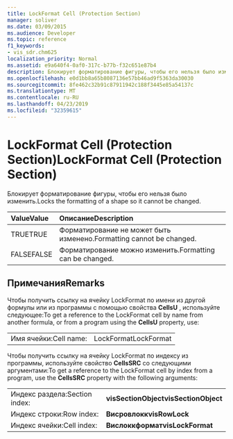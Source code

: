 ```yaml
---
title: LockFormat Cell (Protection Section)
manager: soliver
ms.date: 03/09/2015
ms.audience: Developer
ms.topic: reference
f1_keywords:
- vis_sdr.chm625
localization_priority: Normal
ms.assetid: e9a640f4-0af0-317c-b77b-f32c651e87b4
description: Блокирует форматирование фигуры, чтобы его нельзя было изменить.
ms.openlocfilehash: e0d1bb8a65b8087136e57bb46ad9f5363da30030
ms.sourcegitcommit: 8fe462c32b91c87911942c188f3445e85a54137c
ms.translationtype: MT
ms.contentlocale: ru-RU
ms.lasthandoff: 04/23/2019
ms.locfileid: "32359615"
---
```

# <a name="lockformat-cell-protection-section"></a><span data-ttu-id="b3404-103">LockFormat Cell (Protection Section)</span><span class="sxs-lookup"><span data-stu-id="b3404-103">LockFormat Cell (Protection Section)</span></span>

<span data-ttu-id="b3404-104">Блокирует форматирование фигуры, чтобы его нельзя было изменить.</span><span class="sxs-lookup"><span data-stu-id="b3404-104">Locks the formatting of a shape so it cannot be changed.</span></span>
  
|<span data-ttu-id="b3404-105">**Value**</span><span class="sxs-lookup"><span data-stu-id="b3404-105">**Value**</span></span>|<span data-ttu-id="b3404-106">**Описание**</span><span class="sxs-lookup"><span data-stu-id="b3404-106">**Description**</span></span>|
|:-----|:-----|
| <span data-ttu-id="b3404-107">TRUE</span><span class="sxs-lookup"><span data-stu-id="b3404-107">TRUE</span></span>  <br/> | <span data-ttu-id="b3404-108">Форматирование не может быть изменено.</span><span class="sxs-lookup"><span data-stu-id="b3404-108">Formatting cannot be changed.</span></span>  <br/> |
| <span data-ttu-id="b3404-109">FALSE</span><span class="sxs-lookup"><span data-stu-id="b3404-109">FALSE</span></span>  <br/> | <span data-ttu-id="b3404-110">Форматирование можно изменить.</span><span class="sxs-lookup"><span data-stu-id="b3404-110">Formatting can be changed.</span></span>  <br/> |
   
## <a name="remarks"></a><span data-ttu-id="b3404-111">Примечания</span><span class="sxs-lookup"><span data-stu-id="b3404-111">Remarks</span></span>

<span data-ttu-id="b3404-112">Чтобы получить ссылку на ячейку LockFormat по имени из другой формулы или из программы с помощью свойства **CellsU** , используйте следующее:</span><span class="sxs-lookup"><span data-stu-id="b3404-112">To get a reference to the LockFormat cell by name from another formula, or from a program using the **CellsU** property, use:</span></span> 
  
|||
|:-----|:-----|
| <span data-ttu-id="b3404-113">Имя ячейки:</span><span class="sxs-lookup"><span data-stu-id="b3404-113">Cell name:</span></span>  <br/> | <span data-ttu-id="b3404-114">LockFormat</span><span class="sxs-lookup"><span data-stu-id="b3404-114">LockFormat</span></span>  <br/> |
   
<span data-ttu-id="b3404-115">Чтобы получить ссылку на ячейку LockFormat по индексу из программы, используйте свойство **CellsSRC** со следующими аргументами:</span><span class="sxs-lookup"><span data-stu-id="b3404-115">To get a reference to the LockFormat cell by index from a program, use the **CellsSRC** property with the following arguments:</span></span> 
  
|||
|:-----|:-----|
| <span data-ttu-id="b3404-116">Индекс раздела:</span><span class="sxs-lookup"><span data-stu-id="b3404-116">Section index:</span></span>  <br/> |<span data-ttu-id="b3404-117">**visSectionObject**</span><span class="sxs-lookup"><span data-stu-id="b3404-117">**visSectionObject**</span></span> <br/> |
| <span data-ttu-id="b3404-118">Индекс строки:</span><span class="sxs-lookup"><span data-stu-id="b3404-118">Row index:</span></span>  <br/> |<span data-ttu-id="b3404-119">**Висровлокк**</span><span class="sxs-lookup"><span data-stu-id="b3404-119">**visRowLock**</span></span> <br/> |
| <span data-ttu-id="b3404-120">Индекс ячейки:</span><span class="sxs-lookup"><span data-stu-id="b3404-120">Cell index:</span></span>  <br/> |<span data-ttu-id="b3404-121">**Вислоккформат**</span><span class="sxs-lookup"><span data-stu-id="b3404-121">**visLockFormat**</span></span> <br/> |
   

